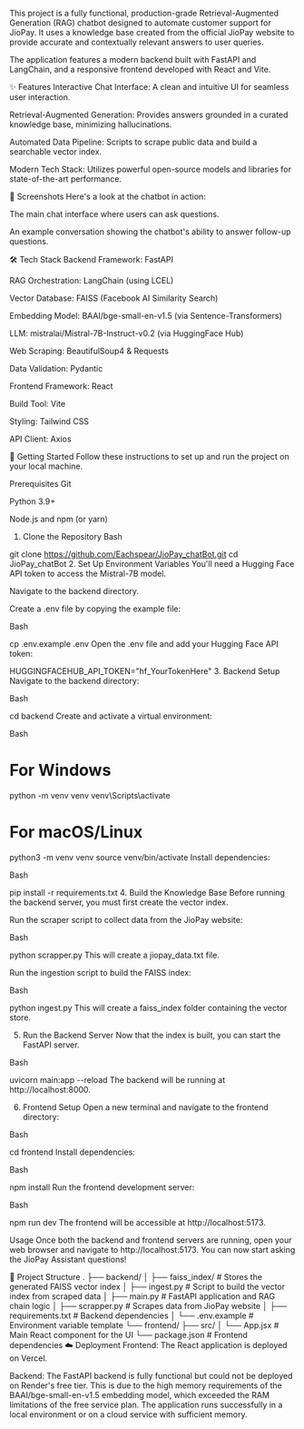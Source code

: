 This project is a fully functional, production-grade Retrieval-Augmented Generation (RAG) chatbot designed to automate customer support for JioPay. It uses a knowledge base created from the official JioPay website to provide accurate and contextually relevant answers to user queries.

The application features a modern backend built with FastAPI and LangChain, and a responsive frontend developed with React and Vite.

✨ Features
Interactive Chat Interface: A clean and intuitive UI for seamless user interaction.

Retrieval-Augmented Generation: Provides answers grounded in a curated knowledge base, minimizing hallucinations.

Automated Data Pipeline: Scripts to scrape public data and build a searchable vector index.

Modern Tech Stack: Utilizes powerful open-source models and libraries for state-of-the-art performance.

📸 Screenshots
Here's a look at the chatbot in action:

The main chat interface where users can ask questions.

An example conversation showing the chatbot's ability to answer follow-up questions.

🛠️ Tech Stack
Backend
Framework: FastAPI

RAG Orchestration: LangChain (using LCEL)

Vector Database: FAISS (Facebook AI Similarity Search)

Embedding Model: BAAI/bge-small-en-v1.5 (via Sentence-Transformers)

LLM: mistralai/Mistral-7B-Instruct-v0.2 (via HuggingFace Hub)

Web Scraping: BeautifulSoup4 & Requests

Data Validation: Pydantic

Frontend
Framework: React

Build Tool: Vite

Styling: Tailwind CSS

API Client: Axios

🚀 Getting Started
Follow these instructions to set up and run the project on your local machine.

Prerequisites
Git

Python 3.9+

Node.js and npm (or yarn)

1. Clone the Repository
Bash

git clone https://github.com/Eachspear/JioPay_chatBot.git
cd JioPay_chatBot
2. Set Up Environment Variables
You'll need a Hugging Face API token to access the Mistral-7B model.

Navigate to the backend directory.

Create a .env file by copying the example file:

Bash

cp .env.example .env
Open the .env file and add your Hugging Face API token:

HUGGINGFACEHUB_API_TOKEN="hf_YourTokenHere"
3. Backend Setup
Navigate to the backend directory:

Bash

cd backend
Create and activate a virtual environment:

Bash

# For Windows
python -m venv venv
venv\Scripts\activate

# For macOS/Linux
python3 -m venv venv
source venv/bin/activate
Install dependencies:

Bash

pip install -r requirements.txt
4. Build the Knowledge Base
Before running the backend server, you must first create the vector index.

Run the scraper script to collect data from the JioPay website:

Bash

python scrapper.py
This will create a jiopay_data.txt file.

Run the ingestion script to build the FAISS index:

Bash

python ingest.py
This will create a faiss_index folder containing the vector store.

5. Run the Backend Server
Now that the index is built, you can start the FastAPI server.

Bash

uvicorn main:app --reload
The backend will be running at http://localhost:8000.

6. Frontend Setup
Open a new terminal and navigate to the frontend directory:

Bash

cd frontend
Install dependencies:

Bash

npm install
Run the frontend development server:

Bash

npm run dev
The frontend will be accessible at http://localhost:5173.

Usage
Once both the backend and frontend servers are running, open your web browser and navigate to http://localhost:5173. You can now start asking the JioPay Assistant questions!

📂 Project Structure
.
├── backend/
│   ├── faiss_index/      # Stores the generated FAISS vector index
│   ├── ingest.py         # Script to build the vector index from scraped data
│   ├── main.py           # FastAPI application and RAG chain logic
│   ├── scrapper.py       # Scrapes data from JioPay website
│   ├── requirements.txt  # Backend dependencies
│   └── .env.example      # Environment variable template
└── frontend/
    ├── src/
    │   └── App.jsx       # Main React component for the UI
    └── package.json      # Frontend dependencies
☁️ Deployment
Frontend: The React application is deployed on Vercel.

Backend: The FastAPI backend is fully functional but could not be deployed on Render's free tier. This is due to the high memory requirements of the BAAI/bge-small-en-v1.5 embedding model, which exceeded the RAM limitations of the free service plan. The application runs successfully in a local environment or on a cloud service with sufficient memory.
